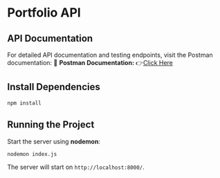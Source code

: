 # Portfolio API

## API Documentation


For detailed API documentation and testing endpoints, visit the Postman documentation: 📌 **Postman Documentation:** 👉[Click Here](https://documenter.getpostman.com/view/32810522/2sAYdcrXnt)



## Install Dependencies

```sh
npm install
```



## Running the Project

Start the server using **nodemon**:

```sh
nodemon index.js
```

The server will start on `http://localhost:8000/`.




